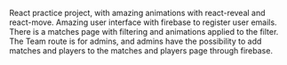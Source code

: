 React practice project, with amazing animations with react-reveal and react-move.
Amazing user interface with firebase to register user emails.
There is a matches page with filtering and animations applied to the filter.
The Team route is for admins, and admins have the possibility to add matches and players to the matches and players page through firebase.
